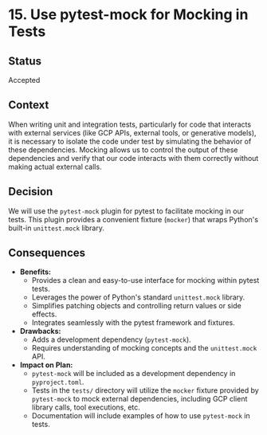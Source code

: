 # 15. Use pytest-mock for Mocking in Tests

## Status

Accepted

## Context

When writing unit and integration tests, particularly for code that interacts with external services (like GCP APIs, external tools, or generative models), it is necessary to isolate the code under test by simulating the behavior of these dependencies. Mocking allows us to control the output of these dependencies and verify that our code interacts with them correctly without making actual external calls.

## Decision

We will use the `pytest-mock` plugin for pytest to facilitate mocking in our tests. This plugin provides a convenient fixture (`mocker`) that wraps Python's built-in `unittest.mock` library.

## Consequences

*   **Benefits:**
    *   Provides a clean and easy-to-use interface for mocking within pytest tests.
    *   Leverages the power of Python's standard `unittest.mock` library.
    *   Simplifies patching objects and controlling return values or side effects.
    *   Integrates seamlessly with the pytest framework and fixtures.
*   **Drawbacks:**
    *   Adds a development dependency (`pytest-mock`).
    *   Requires understanding of mocking concepts and the `unittest.mock` API.
*   **Impact on Plan:**
    *   `pytest-mock` will be included as a development dependency in `pyproject.toml`.
    *   Tests in the `tests/` directory will utilize the `mocker` fixture provided by `pytest-mock` to mock external dependencies, including GCP client library calls, tool executions, etc.
    *   Documentation will include examples of how to use `pytest-mock` in tests.
